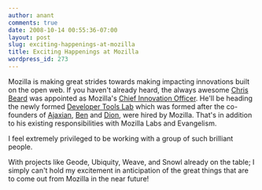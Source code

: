 ```yaml
---
author: anant
comments: true
date: 2008-10-14 00:55:36-07:00
layout: post
slug: exciting-happenings-at-mozilla
title: Exciting Happenings at Mozilla
wordpress_id: 273
---
```


Mozilla is making great strides towards making impacting innovations built on the open web. If you haven't already heard, the always awesome [Chris Beard](http://cbeard.typepad.com/) was appointed as Mozilla's [Chief Innovation Officer](http://john.jubjubs.net/2008/10/13/mozilla-chief-innovation-officer-chris-beard/). He'll be heading the newly formed [Developer Tools Lab](http://labs.mozilla.com/2008/10/developer-tools-and-the-open-web/) which was formed after the co-founders of [Ajaxian](http://ajaxian.com/archives/ajaxians-join-mozilla-creating-developer-tools), [Ben](http://galbraiths.org/blog/) and [Dion](http://almaer.com/blog/), were hired by Mozilla. That's in addition to his existing responsibilities with Mozilla Labs and Evangelism.

I feel extremely privileged to be working with a group of such brilliant people.

With projects like Geode, Ubiquity, Weave, and Snowl already on the table; I simply can't hold my excitement in anticipation of the great things that are to come out from Mozilla in the near future!
